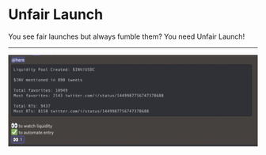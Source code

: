 # Unfair Launch

You see fair launches but always fumble them? You need Unfair Launch!

---

![Discord example](/img/example.png)
